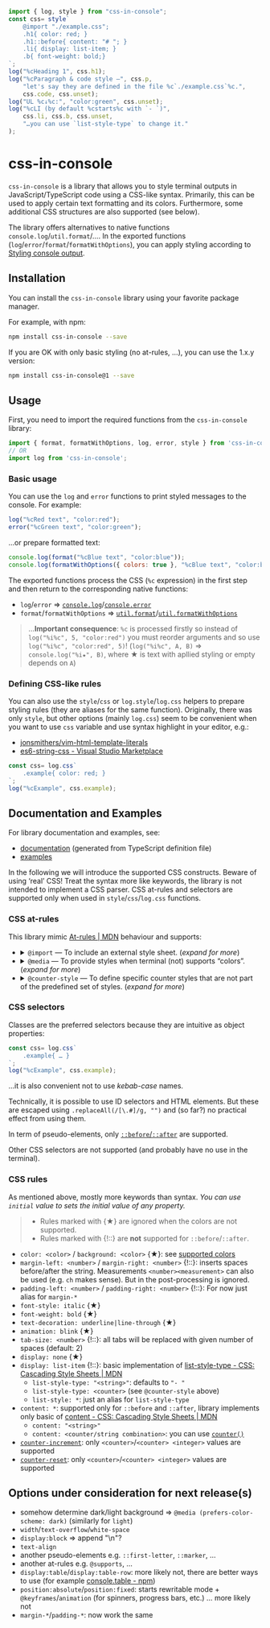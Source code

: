 ```js
import { log, style } from "css-in-console";
const css= style`
	@import "./example.css";
	.h1{ color: red; }
	.h1::before{ content: "# "; }
	.li{ display: list-item; }
	.b{ font-weight: bold;}
`;
log("%cHeading 1", css.h1);
log("%cParagraph & code style –", css.p,
	"let's say they are defined in the file %c`./example.css`%c.",
	css.code, css.unset);
log("UL %c↓%c:", "color:green", css.unset);
log("%cLI (by default %cstarts%c with `- `)",
	css.li, css.b, css.unset,
	"…you can use `list-style-type` to change it."
);
```
# css-in-console
`css-in-console` is a library that allows you to style terminal outputs
in JavaScript/TypeScript code using a CSS-like syntax. Primarily, this can be used
to apply certain text formatting and its colors. Furthermore, some additional
CSS structures are also supported (see below).

The library offers alternatives to native functions `console.log`/`util.format`/….
In the exported functions (`log`/`error`/`format`/`formatWithOptions`), you can apply
styling according to [Styling console output](https://developer.mozilla.org/en-US/docs/Web/API/console#styling_console_output).

## Installation
You can install the `css-in-console` library using your favorite package manager.

For example, with npm:

```sh
npm install css-in-console --save
```

If you are OK with only basic styling (no at-rules, …), you can use the 1.x.y version:
```sh
npm install css-in-console@1 --save
```


## Usage

First, you need to import the required functions from the `css-in-console` library:

```javascript
import { format, formatWithOptions, log, error, style } from 'css-in-console';
// OR
import log from 'css-in-console';
```

### Basic usage
You can use the `log` and `error` functions to print styled messages to the console. For example:

```javascript
log("%cRed text", "color:red");
error("%cGreen text", "color:green");
```
…or prepare formatted text:
```javascript
console.log(format("%cBlue text", "color:blue"));
console.log(formatWithOptions({ colors: true }, "%cBlue text", "color:blue"));
```

The exported functions process the CSS (`%c` expression) in the first step and then return to the corresponding native functions:
- `log`/`error` ⇒ [`console.log`](https://nodejs.org/api/console.html#consolelogdata-args)/[`console.error`](https://nodejs.org/api/console.html#consoleerrordata-args)
- `format`/`formatWithOptions` ⇒ [`util.format`](https://nodejs.org/api/console.html#consoleerrordata-args)/[`util.formatWithOptions`](https://nodejs.org/api/util.html#utilformatwithoptionsinspectoptions-format-args)

> …**Important consequence**: `%c` is processed firstly so instead of `log("%i%c", 5, "color:red")` you must reorder arguments and so use `log("%i%c", "color:red", 5)`!
> (`log("%i%c", A, B)` ⇒ `console.log("%i★", B)`, where ★ is text with apllied styling or empty depends on `A`)

### Defining CSS-like rules
You can also use the `style`/`css` or `log.style`/`log.css` helpers to prepare styling rules (they are aliases for the same function).
Originally, there was only `style`, but other options (mainly `log.css`) seem to be convenient when you want to use `css` variable and use syntax highlight in your editor, e.g.:
- [jonsmithers/vim-html-template-literals](https://github.com/jonsmithers/vim-html-template-literals)
- [es6-string-css - Visual Studio Marketplace](https://marketplace.visualstudio.com/items?itemName=bashmish.es6-string-css)
```js
const css= log.css`
	.example{ color: red; }
`;
log("%cExample", css.example);
```

## Documentation and Examples
For library documentation and examples, see:
- [documentation](./docs/README.md) (generated from TypeScript definition file)
- [examples](./examples)

In the following we will introduce the supported CSS constructs.
Beware of using ‘real’ CSS! Treat the syntax more like keywords, the library is not intended to implement a CSS parser.
CSS at-rules and selectors are supported only when used in `style`/`css`/`log.css` functions.

### CSS at-rules
This library mimic [At-rules | MDN](https://developer.mozilla.org/en-US/docs/Web/CSS/At-rule) behaviour
and supports:

- <details> <summary><code>@import</code> — To include an external style sheet. (<i>expand for more</i>)</summary>

	Supported syntax is only `@import 'url';`, you can provide full path or relative to main script (internally uses `argv[1]`).
	```javascript
	const importedStyles = style("@import './styles.css'");
	```
	…there is also another limitation, the `@import` is supported **only inside `style`/`css`/`log.css` functions**.

	For original documentation visits [@import - CSS: Cascading Style Sheets | MDN](https://developer.mozilla.org/en-US/docs/Web/CSS/@import).
	</details>
- <details> <summary><code>@media</code> — To provide styles when terminal (not) supports “colors”. (<i>expand for more</i>)</summary>

	…so, only `color` is supported:
	```css
	@media (color){ … }
	@media not (color){ … }
	```
	…in case of terminal the `color` means [ANSI escape codes](https://en.wikipedia.org/wiki/ANSI_escape_code). Meaning, colors and font styling.
	
	For original documentation visits [@media - CSS: Cascading Style Sheets | MDN](https://developer.mozilla.org/en-US/docs/Web/CSS/@media).

	*Note 1: Experimentaly, you can use `(--terminal-stdout)`/`not (--terminal-stdout)` to style terminal stdout/stderr output differently.*
	
	*Note 2: Also logical CSS keywords (`and`/`or`) are experimentaly supported. Eg. `@media (color) and (not (--terminal-stdout))…`.*
	</details>
- <details> <summary><code>@counter-style</code> — To define specific counter styles that are not part of the predefined set of styles. (<i>expand for more</i>)</summary>

	The implementation in this library is very similar to the specification.
	```css
	@counter-style thumbs {
		system: cyclic;
		symbols: 👍;
		suffix: " ";
	}
	.li {
		display: list-item;
		list-style: thumbs;
	}
	```

	You can utilize the `symbols`, `suffix`, `prefix`, `pad`, and `negative`
	properties in a manner similar to the CSS specification.

	Additionally, you can specify `system` values of `fixed`, `cyclic`, `numeric`
	and `alphabetic`, just like in CSS. Furthermore, you can use library-specific
	`--terminal-*` systems such as `--terminal-datetime` (`--terminal-date` and
	`--terminal-time`) as illustrated in the `list-style` examples below.
	The cyclic `⠋ ⠙ ⠹ ⠸ ⠼ ⠴ ⠦ ⠧ ⠇ ⠏` symbols are available through
	the `--terminal-spin` property.

	Predefined counters include `decimal` and `--terminal-*` (`datetime`/`date`/`time` and `spin`).

	```javascript
	log("%c@counter-style", `display: list-item;
		list-style: decimal`); //= 1. @counter-style
	log("%c@counter-style", `display: list-item;
		list-style: --terminal-spin`); //= ⠋ @counter-style
	log("%c@counter-style", `display: list-item;
		list-style: --terminal-datetime`); //= 2023-05-05T10:28:18.696 @counter-style
	log("%c@counter-style", `display: list-item;
		list-style: --terminal-date`); //= 2023-05-05 @counter-style
	log("%c@counter-style", `display: list-item;
		list-style: --terminal-time`); //= 10:28:18.697 @counter-style
	```
	…you can extend these with `extend` syntax `system: extend --terminal-time;`.

	To utilize `--terminal-*` date and time counters, you can use `--terminal-mask: <symbols> <mask>;`.
	Symbols contains two characters (first/second represents ‘remove’/‘keep’), see example:
	```
	--terminal-mask: "01" "111111CSS001"
	```
	…this mask applied to “Hello World!” leads to “Hello CSS!”.
	
	For more information, see:
	- [some examples `./examples/counter-style.js`](./examples/counter-style.js)
	- [@counter-style - CSS: Cascading Style Sheets | MDN](https://developer.mozilla.org/en-US/docs/Web/CSS/@counter-style).
	- [counter() - CSS: Cascading Style Sheets | MDN](https://developer.mozilla.org/en-US/docs/Web/CSS/counter)
	</details>

### CSS selectors
Classes are the preferred selectors because they are intuitive as object properties:
```javascript
const css= log.css`
	.example{ … }
`;
log("%cExample", css.example);
```
…it is also convenient not to use *kebab-case* names.

Technically, it is possible to use ID selectors and HTML elements. But these are escaped
using `.replaceAll(/[\.#]/g, "")` and (so far?) no practical effect from using them.

In term of pseudo-elements, only [`::before`/`::after`](https://developer.mozilla.org/en-US/docs/Learn/CSS/Building_blocks/Selectors/Pseudo-classes_and_pseudo-elements#generating_content_with_before_and_after) are supported.

Other CSS selectors are not supported (and probably have no use in the terminal).

### CSS rules
As mentioned above, mostly more keywords than syntax.
*You can use `initial` value to sets the initial value of any property.*
> - Rules marked with {★} are ignored when the colors are not supported.
> - Rules marked with {!::} are **not** supported for `::before`/`::after`.

- `color: <color>` / `background: <color>` {★}: see [supported colors](./docs/README.md#css_colors)
- `margin-left: <number>` / `margin-right: <number>` {!::}: inserts spaces before/after the string. Measurements `<number><measurement>` can also be used (e.g. `ch` makes sense). But in the post-processing is ignored.
- `padding-left: <number>` / `padding-right: <number>` {!::}: For now just alias for `margin-*`
- `font-style: italic` {★}
- `font-weight: bold` {★}
- `text-decoration: underline|line-through` {★}
- `animation: blink` {★}
- `tab-size: <number>` {!::}: all tabs will be replaced with given number of spaces (default: 2)
- `display: none` {★}
- `display: list-item` {!::}: basic implementation of [list-style-type - CSS: Cascading Style Sheets | MDN](https://developer.mozilla.org/en-US/docs/Web/CSS/list-style-type)
	- `list-style-type: "<string>"`: defaults to `"- "`
	- `list-style-type: <counter>` (see `@counter-style` above)
	- `list-style: *`: just an alias for `list-style-type`
- `content: *`: supported only for `::before` and `::after`, library implements only basic of [content - CSS: Cascading Style Sheets | MDN](https://developer.mozilla.org/en-US/docs/Web/CSS/content)
	- `content: "<string>"`
	- `content: <counter/string combination>`: you can use [`counter()`](https://developer.mozilla.org/en-US/docs/Web/CSS/counter)
- [`counter-increment`](https://developer.mozilla.org/en-US/docs/Web/CSS/counter-increment): only `<counter>`/`<counter> <integer>` values are supported
- [`counter-reset`](https://developer.mozilla.org/en-US/docs/Web/CSS/counter-reset): only `<counter>`/`<counter> <integer>` values are supported

## Options under consideration for next release(s)
- somehow determine dark/light background ⇒ `@media (prefers-color-scheme: dark)` (similarly for `light`)
- `width`/`text-overflow`/`white-space`
- `display:block` ⇒ append "\n"?
- `text-align`
- another pseudo-elements e.g. `::first-letter`, `::marker`, …
- another at-rules e.g. `@supports`, …
- `display:table`/`display:table-row`: more likely not, there are better ways to use (for example [console.table - npm](https://www.npmjs.com/package/console.table))
- `position:absolute`/`position:fixed`: starts rewritable mode + `@keyframes`/`animation` (for spinners, progress bars, etc.) … more likely not
- `margin-*`/`padding-*`: now work the same
